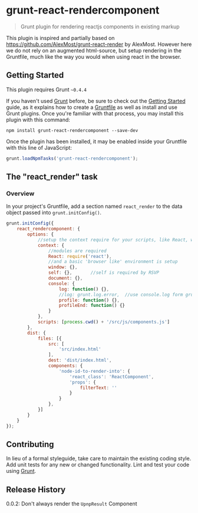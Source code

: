 # grunt-react-rendercomponent

> Grunt plugin for rendering reactjs components in existing markup

This plugin is inspired and partially based on https://github.com/AlexMost/grunt-react-render by AlexMost. However here we do not rely on an augmented html-source, but setup rendering in the Gruntfile, much like the way you would when using react in the browser.

## Getting Started
This plugin requires Grunt `~0.4.4`

If you haven't used [Grunt](http://gruntjs.com/) before, be sure to check out the [Getting Started](http://gruntjs.com/getting-started) guide, as it explains how to create a [Gruntfile](http://gruntjs.com/sample-gruntfile) as well as install and use Grunt plugins. Once you're familiar with that process, you may install this plugin with this command:

```shell
npm install grunt-react-rendercomponent --save-dev
```

Once the plugin has been installed, it may be enabled inside your Gruntfile with this line of JavaScript:

```js
grunt.loadNpmTasks('grunt-react-rendercomponent');
```

## The "react_render" task

### Overview
In your project's Gruntfile, add a section named `react_render` to the data object passed into `grunt.initConfig()`.

```js
grunt.initConfig({
	react_rendercomponent: {
		options: {
			//setup the context require for your scripts, like React, window, document, etc.
			context: {
				//modules are required
				React: require('react'),
				//and a basic 'browser like' environment is setup
				window: {}, 
				self: {},       //self is required by RSVP
				document: {}, 
				console: {
					log: function() {},
					//log: grunt.log.error,  //use console.log form grunt
					profile: function() {}, 
					profileEnd: function() {}
				}
			},
			scripts: [process.cwd() + '/src/js/components.js']
		},
		dist: {
			files: [{
				src: [
					'src/index.html'
				],
				dest: 'dist/index.html',
				components: {
					'node-id-to-render-into': {
						'react_class': 'ReactComponent',
						'props': {
							filterText: ''
						}
					}
				},
			}]
		}
	}
});
```
## Contributing
In lieu of a formal styleguide, take care to maintain the existing coding style. Add unit tests for any new or changed functionality. Lint and test your code using [Grunt](http://gruntjs.com/).

## Release History
0.0.2: Don't always render the `UpnpResult` Component
